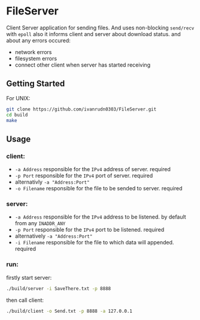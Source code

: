 # FileServer
Client Server application for sending files. And uses non-blocking `send/recv` with `epoll` also it informs client and server about download status.
and about any errors occured:
* network errors
* filesystem errors
* connect other client when server has started receiving
## Getting Started
For UNIX:
```Bash
git clone https://github.com/ivanrudn0303/FileServer.git
cd build
make
```
## Usage
### client:
* `-a Address` responsible for the `IPv4` address of server. required
* `-p Port` responsible for the `IPv4` port of server. required
* alternativly `-a "Address:Port"`
* `-o Filename` responsible for the file to be sended to server. required

### server:
* `-a Address` responsible for the `IPv4` address to be listened. by default from any `INADDR_ANY`
* `-p Port` responsible for the `IPv4` port to be listened. required
* alternatively  `-a "Address:Port"`
* `-i Filename` responsible for the file to which data will appended. required

### run:
firstly start server:
```Bash
./build/server -i SaveThere.txt -p 8888
```
then call client:
```Bash
./build/client -o Send.txt -p 8888 -a 127.0.0.1
```
